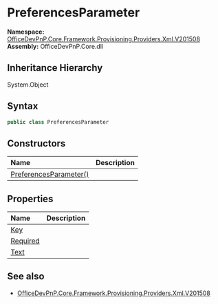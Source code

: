 # PreferencesParameter
  

**Namespace:** [OfficeDevPnP.Core.Framework.Provisioning.Providers.Xml.V201508](OfficeDevPnP.Core.Framework.Provisioning.Providers.Xml.V201508.md)  
**Assembly:** OfficeDevPnP.Core.dll  
## Inheritance Hierarchy
System.Object  


## Syntax
```C#
public class PreferencesParameter
```
## Constructors
|**Name**|**Description**|
|:-----|:-----|
| [PreferencesParameter()](OfficeDevPnP.Core.Framework.Provisioning.Providers.Xml.V201508.PreferencesParameter.ctor1.md) | 
## Properties
|**Name**|**Description**|
|:-----|:-----|
| [Key](OfficeDevPnP.Core.Framework.Provisioning.Providers.Xml.V201508.PreferencesParameter.Key.md) | 
| [Required](OfficeDevPnP.Core.Framework.Provisioning.Providers.Xml.V201508.PreferencesParameter.Required.md) | 
| [Text](OfficeDevPnP.Core.Framework.Provisioning.Providers.Xml.V201508.PreferencesParameter.Text.md) | 
## See also
- [OfficeDevPnP.Core.Framework.Provisioning.Providers.Xml.V201508](OfficeDevPnP.Core.Framework.Provisioning.Providers.Xml.V201508.md)
